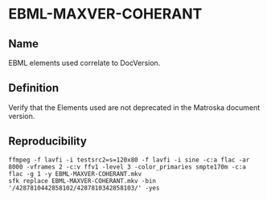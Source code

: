 # EBML-MAXVER-COHERANT

## Name

EBML elements used correlate to DocVersion.

## Definition

Verify that the Elements used are not deprecated in the Matroska document version.

## Reproducibility
```
ffmpeg -f lavfi -i testsrc2=s=120x80 -f lavfi -i sine -c:a flac -ar 8000 -vframes 2 -c:v ffv1 -level 3 -color_primaries smpte170m -c:a flac -g 1 -y EBML-MAXVER-COHERANT.mkv
sfk replace EBML-MAXVER-COHERANT.mkv -bin '/4287810442858102/4287810342858103/' -yes
```
